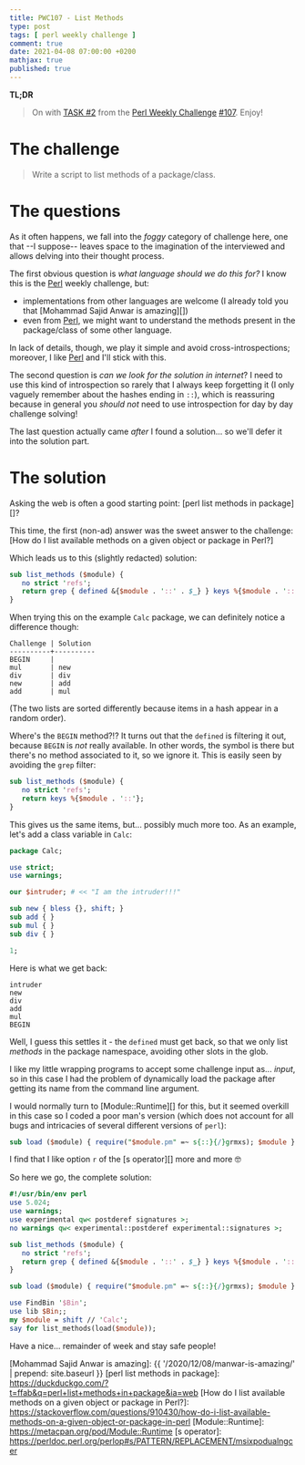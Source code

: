 ```yaml
---
title: PWC107 - List Methods
type: post
tags: [ perl weekly challenge ]
comment: true
date: 2021-04-08 07:00:00 +0200
mathjax: true
published: true
---
```


**TL;DR**

> On with [TASK #2][] from the [Perl Weekly Challenge][] [#107][].
> Enjoy!

# The challenge

> Write a script to list methods of a package/class.

# The questions

As it often happens, we fall into the *foggy* category of challenge here,
one that --I suppose-- leaves space to the imagination of the interviewed
and allows delving into their thought process.

The first obvious question is *what language should we do this for?* I know
this is the [Perl][] weekly challenge, but:

- implementations from other languages are welcome (I already told you that
  [Mohammad Sajid Anwar is amazing][])
- even from [Perl][], we might want to understand the methods present in the
  package/class of some other language.

In lack of details, though, we play it simple and avoid
cross-introspections; moreover, I like [Perl][] and I'll stick with this.

The second question is *can we look for the solution in internet*? I need to
use this kind of introspection so rarely that I always keep forgetting it (I
only vaguely remember about the hashes ending in `::`), which is reassuring
because in general you *should not* need to use introspection for day by
day challenge solving!

The last question actually came *after* I found a solution... so we'll defer
it into the solution part.

# The solution

Asking the web is often a good starting point: [perl list methods in
package][]?

This time, the first (non-ad) answer was the sweet answer to the challenge:
[How do I list available methods on a given object or package in Perl?]

Which leads us to this (slightly redacted) solution:

```perl
sub list_methods ($module) {
   no strict 'refs';
   return grep { defined &{$module . '::' . $_} } keys %{$module . '::'};
}
```

When trying this on the example `Calc` package, we can definitely notice a
difference though:

```
Challenge | Solution
----------+----------
BEGIN     |
mul       | new
div       | div
new       | add
add       | mul
```

(The two lists are sorted differently because items in a hash appear in a
random order).

Where's the `BEGIN` method?!? It turns out that the `defined` is filtering
it out, because `BEGIN` is *not* really available. In other words, the
symbol is there but there's no method associated to it, so we ignore it.
This is easily seen by avoiding the `grep` filter:

```perl
sub list_methods ($module) {
   no strict 'refs';
   return keys %{$module . '::'};
}
```

This gives us the same items, but... possibly much more too. As an example,
let's add a class variable in `Calc`:

```perl
package Calc;

use strict;
use warnings;

our $intruder; # << "I am the intruder!!!"

sub new { bless {}, shift; }
sub add { }
sub mul { }
sub div { }

1;
```

Here is what we get back:

```intruder
intruder
new
div
add
mul
BEGIN
```

Well, I guess this settles it - the `defined` must get back, so that we only
list *methods* in the package namespace, avoiding other slots in the glob.

I like my little wrapping programs to accept some challenge input as...
*input*, so in this case I had the problem of dynamically load the package
after getting its name from the command line argument.

I would normally turn to [Module::Runtime][] for this, but it seemed
overkill in this case so I coded a poor man's version (which does not
account for all bugs and intricacies of several different versions of
`perl`):

```perl
sub load ($module) { require("$module.pm" =~ s{::}{/}grmxs); $module }
```

I find that I like option `r` of the [s operator][] more and more 🤓

So here we go, the complete solution:

```perl
#!/usr/bin/env perl
use 5.024;
use warnings;
use experimental qw< postderef signatures >;
no warnings qw< experimental::postderef experimental::signatures >;

sub list_methods ($module) {
   no strict 'refs';
   return grep { defined &{$module . '::' . $_} } keys %{$module . '::'};
}

sub load ($module) { require("$module.pm" =~ s{::}{/}grmxs); $module }

use FindBin '$Bin';
use lib $Bin;;
my $module = shift // 'Calc';
say for list_methods(load($module));
```

Have a nice... remainder of week and stay safe people!

[Perl Weekly Challenge]: https://perlweeklychallenge.org/
[#107]: https://perlweeklychallenge.org/blog/perl-weekly-challenge-107/
[TASK #2]: https://perlweeklychallenge.org/blog/perl-weekly-challenge-107/#TASK2
[Perl]: https://www.perl.org/
[Mohammad Sajid Anwar is amazing]: {{ '/2020/12/08/manwar-is-amazing/' | prepend: site.baseurl }}
[perl list methods in package]: https://duckduckgo.com/?t=ffab&q=perl+list+methods+in+package&ia=web
[How do I list available methods on a given object or package in Perl?]: https://stackoverflow.com/questions/910430/how-do-i-list-available-methods-on-a-given-object-or-package-in-perl
[Module::Runtime]: https://metacpan.org/pod/Module::Runtime
[s operator]: https://perldoc.perl.org/perlop#s/PATTERN/REPLACEMENT/msixpodualngcer
